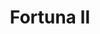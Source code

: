 ---
title: "Fortuna II"
url: /gobernador-agronomo-valentin-virasoro/fortuna-ii/
shop: Supermarkt
---